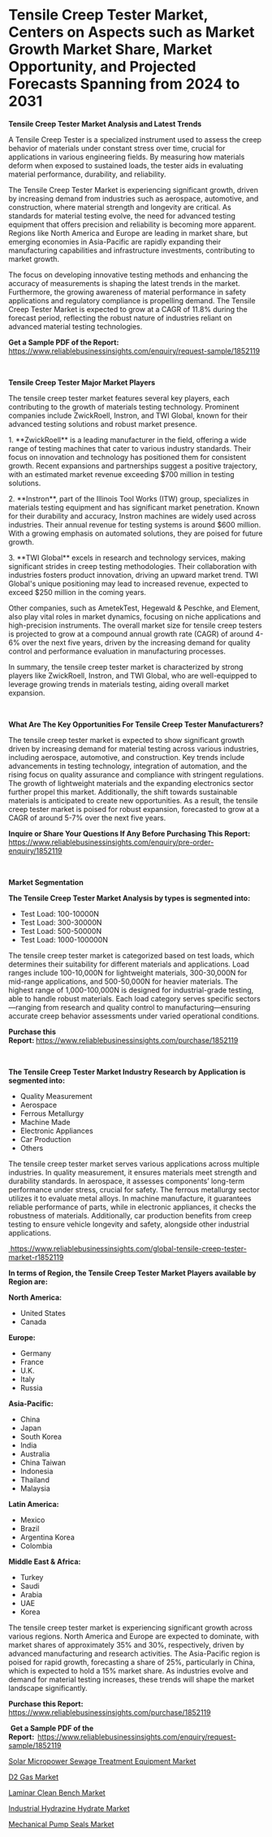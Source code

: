 <p><h1>Tensile Creep Tester Market, Centers on Aspects such as Market Growth Market Share, Market Opportunity, and Projected Forecasts Spanning from 2024 to 2031</h1></p><p><strong>Tensile Creep Tester Market Analysis and Latest Trends</strong></p>
<p><p>A Tensile Creep Tester is a specialized instrument used to assess the creep behavior of materials under constant stress over time, crucial for applications in various engineering fields. By measuring how materials deform when exposed to sustained loads, the tester aids in evaluating material performance, durability, and reliability.</p><p>The Tensile Creep Tester Market is experiencing significant growth, driven by increasing demand from industries such as aerospace, automotive, and construction, where material strength and longevity are critical. As standards for material testing evolve, the need for advanced testing equipment that offers precision and reliability is becoming more apparent. Regions like North America and Europe are leading in market share, but emerging economies in Asia-Pacific are rapidly expanding their manufacturing capabilities and infrastructure investments, contributing to market growth.</p><p>The focus on developing innovative testing methods and enhancing the accuracy of measurements is shaping the latest trends in the market. Furthermore, the growing awareness of material performance in safety applications and regulatory compliance is propelling demand. The Tensile Creep Tester Market is expected to grow at a CAGR of 11.8% during the forecast period, reflecting the robust nature of industries reliant on advanced material testing technologies.</p></p>
<p><strong>Get a Sample PDF of the Report:&nbsp;</strong> <a href="https://www.reliablebusinessinsights.com/enquiry/request-sample/1852119?utm_campaign=48&utm_medium=2&utm_source=Github&utm_content=ia&utm_term=18102024&utm_id=tensile-creep-tester">https://www.reliablebusinessinsights.com/enquiry/request-sample/1852119</a></p>
<p>&nbsp;</p>
<p><strong>Tensile Creep Tester Major Market Players</strong></p>
<p><p>The tensile creep tester market features several key players, each contributing to the growth of materials testing technology. Prominent companies include ZwickRoell, Instron, and TWI Global, known for their advanced testing solutions and robust market presence.</p><p>1. **ZwickRoell** is a leading manufacturer in the field, offering a wide range of testing machines that cater to various industry standards. Their focus on innovation and technology has positioned them for consistent growth. Recent expansions and partnerships suggest a positive trajectory, with an estimated market revenue exceeding $700 million in testing solutions.</p><p>2. **Instron**, part of the Illinois Tool Works (ITW) group, specializes in materials testing equipment and has significant market penetration. Known for their durability and accuracy, Instron machines are widely used across industries. Their annual revenue for testing systems is around $600 million. With a growing emphasis on automated solutions, they are poised for future growth.</p><p>3. **TWI Global** excels in research and technology services, making significant strides in creep testing methodologies. Their collaboration with industries fosters product innovation, driving an upward market trend. TWI Global's unique positioning may lead to increased revenue, expected to exceed $250 million in the coming years.</p><p>Other companies, such as AmetekTest, Hegewald & Peschke, and Element, also play vital roles in market dynamics, focusing on niche applications and high-precision instruments. The overall market size for tensile creep testers is projected to grow at a compound annual growth rate (CAGR) of around 4-6% over the next five years, driven by the increasing demand for quality control and performance evaluation in manufacturing processes.</p><p>In summary, the tensile creep tester market is characterized by strong players like ZwickRoell, Instron, and TWI Global, who are well-equipped to leverage growing trends in materials testing, aiding overall market expansion.</p></p>
<p>&nbsp;</p>
<p><strong>What Are The Key Opportunities For Tensile Creep Tester Manufacturers?</strong></p>
<p><p>The tensile creep tester market is expected to show significant growth driven by increasing demand for material testing across various industries, including aerospace, automotive, and construction. Key trends include advancements in testing technology, integration of automation, and the rising focus on quality assurance and compliance with stringent regulations. The growth of lightweight materials and the expanding electronics sector further propel this market. Additionally, the shift towards sustainable materials is anticipated to create new opportunities. As a result, the tensile creep tester market is poised for robust expansion, forecasted to grow at a CAGR of around 5-7% over the next five years.</p></p>
<p><strong>Inquire or Share Your Questions If Any Before Purchasing This Report:</strong> <a href="https://www.reliablebusinessinsights.com/enquiry/pre-order-enquiry/1852119?utm_campaign=48&utm_medium=2&utm_source=Github&utm_content=ia&utm_term=18102024&utm_id=tensile-creep-tester">https://www.reliablebusinessinsights.com/enquiry/pre-order-enquiry/1852119</a></p>
<p>&nbsp;</p>
<p><strong>Market Segmentation</strong></p>
<p><strong>The Tensile Creep Tester Market Analysis by types is segmented into:</strong></p>
<p><ul><li>Test Load: 100-10000N</li><li>Test Load: 300-30000N</li><li>Test Load: 500-50000N</li><li>Test Load: 1000-100000N</li></ul></p>
<p><p>The tensile creep tester market is categorized based on test loads, which determines their suitability for different materials and applications. Load ranges include 100-10,000N for lightweight materials, 300-30,000N for mid-range applications, and 500-50,000N for heavier materials. The highest range of 1,000-100,000N is designed for industrial-grade testing, able to handle robust materials. Each load category serves specific sectors—ranging from research and quality control to manufacturing—ensuring accurate creep behavior assessments under varied operational conditions.</p></p>
<p><strong>Purchase this Report:&nbsp;</strong><a href="https://www.reliablebusinessinsights.com/purchase/1852119?utm_campaign=48&utm_medium=2&utm_source=Github&utm_content=ia&utm_term=18102024&utm_id=tensile-creep-tester">https://www.reliablebusinessinsights.com/purchase/1852119</a></p>
<p>&nbsp;</p>
<p><strong>The Tensile Creep Tester Market Industry Research by Application is segmented into:</strong></p>
<p><ul><li>Quality Measurement</li><li>Aerospace</li><li>Ferrous Metallurgy</li><li>Machine Made</li><li>Electronic Appliances</li><li>Car Production</li><li>Others</li></ul></p>
<p><p>The tensile creep tester market serves various applications across multiple industries. In quality measurement, it ensures materials meet strength and durability standards. In aerospace, it assesses components’ long-term performance under stress, crucial for safety. The ferrous metallurgy sector utilizes it to evaluate metal alloys. In machine manufacture, it guarantees reliable performance of parts, while in electronic appliances, it checks the robustness of materials. Additionally, car production benefits from creep testing to ensure vehicle longevity and safety, alongside other industrial applications.</p></p>
<p><a href="https://www.reliablebusinessinsights.com/global-tensile-creep-tester-market-r1852119?utm_campaign=48&utm_medium=2&utm_source=Github&utm_content=ia&utm_term=18102024&utm_id=tensile-creep-tester">&nbsp;https://www.reliablebusinessinsights.com/global-tensile-creep-tester-market-r1852119</a></p>
<p><strong>In terms of Region, the Tensile Creep Tester Market Players available by Region are:</strong></p>
<p>
    <p> <strong> North America: </strong>
        <ul>
            <li>United States</li>
            <li>Canada</li>
        </ul>
        </p> 
    <p> <strong> Europe: </strong>
        <ul>
            <li>Germany</li>
            <li>France</li>
            <li>U.K.</li>
            <li>Italy</li>
            <li>Russia</li>
        </ul>
        </p> 
    <p> <strong> Asia-Pacific: </strong>
        <ul>
            <li>China</li>
            <li>Japan</li>
            <li>South Korea</li>
            <li>India</li>
            <li>Australia</li>
            <li>China Taiwan</li>
            <li>Indonesia</li>
            <li>Thailand</li>
            <li>Malaysia</li>
        </ul>
        </p> 
    <p> <strong> Latin America: </strong>
        <ul>
            <li>Mexico</li>
            <li>Brazil</li>
            <li>Argentina Korea</li>
            <li>Colombia</li>
        </ul>
        </p> 
    <p> <strong> Middle East & Africa: </strong>
        <ul>
            <li>Turkey</li>
            <li>Saudi</li>
            <li>Arabia</li>
            <li>UAE</li>
            <li>Korea</li>
        </ul>
    </p>
    </p>
<p><p>The tensile creep tester market is experiencing significant growth across various regions. North America and Europe are expected to dominate, with market shares of approximately 35% and 30%, respectively, driven by advanced manufacturing and research activities. The Asia-Pacific region is poised for rapid growth, forecasting a share of 25%, particularly in China, which is expected to hold a 15% market share. As industries evolve and demand for material testing increases, these trends will shape the market landscape significantly.</p></p>
<p><strong>Purchase this Report: </strong><a href="https://www.reliablebusinessinsights.com/purchase/1852119?utm_campaign=48&utm_medium=2&utm_source=Github&utm_content=ia&utm_term=18102024&utm_id=tensile-creep-tester">https://www.reliablebusinessinsights.com/purchase/1852119</a></p>
<p>&nbsp;<strong>Get a Sample PDF of the Report:&nbsp;&nbsp;</strong><a href="https://www.reliablebusinessinsights.com/enquiry/request-sample/1852119?utm_campaign=48&utm_medium=2&utm_source=Github&utm_content=ia&utm_term=18102024&utm_id=tensile-creep-tester">https://www.reliablebusinessinsights.com/enquiry/request-sample/1852119</a></p>
<p><strong></strong></p>
<p><p><a href="https://github.com/azucena6lzcou/Market-Research-Report-List-1/blob/main/solar-micropower-sewage-treatment-equipment-market.md?utm_campaign=48&utm_medium=2&utm_source=Github&utm_content=ia&utm_term=18102024&utm_id=tensile-creep-tester">Solar Micropower Sewage Treatment Equipment Market</a></p><p><a href="https://www.linkedin.com/pulse/d2-gas-market-opportunities-emerging-global-trends-shifts-2024-2031-woypf?utm_campaign=48&utm_medium=2&utm_source=Github&utm_content=ia&utm_term=18102024&utm_id=tensile-creep-tester">D2 Gas Market</a></p><p><a href="https://issuu.com/reportprime-2/docs/laminar-clean-bench-market-size-203_2af2747d1e35f7?utm_campaign=48&utm_medium=2&utm_source=Github&utm_content=ia&utm_term=18102024&utm_id=tensile-creep-tester">Laminar Clean Bench Market</a></p><p><a href="https://github.com/ellenqyqdyches/Market-Research-Report-List-1/blob/main/industrial-hydrazine-hydrate-market.md?utm_campaign=48&utm_medium=2&utm_source=Github&utm_content=ia&utm_term=18102024&utm_id=tensile-creep-tester">Industrial Hydrazine Hydrate Market</a></p><p><a href="https://issuu.com/reportprime-2/docs/mechanical-pump-seals-market-size-2_3b613630241543?utm_campaign=48&utm_medium=2&utm_source=Github&utm_content=ia&utm_term=18102024&utm_id=tensile-creep-tester">Mechanical Pump Seals Market</a></p></p>